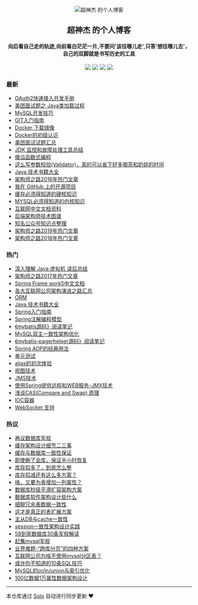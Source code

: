 <p align="center"><img alt="超神杰 的个人博客" src="https://static.b3log.org/images/brand/solo-32.png"></p><h2 align="center">
超神杰 的个人博客
</h2>

<h4 align="center">向后看自己走的轨迹,向前看白茫茫一片,不要问'该往哪儿走',只答'想往哪儿去'，自己的双脚就是书写历史的工具</h4>
<p align="center"><a title="超神杰 的个人博客" target="_blank" href="https://github.com/caoyangjie/solo-blog"><img src="https://img.shields.io/github/last-commit/caoyangjie/solo-blog.svg?style=flat-square&color=FF9900"></a>
<a title="GitHub repo size in bytes" target="_blank" href="https://github.com/caoyangjie/solo-blog"><img src="https://img.shields.io/github/repo-size/caoyangjie/solo-blog.svg?style=flat-square"></a>
<a title="Solo Version" target="_blank" href="https://github.com/b3log/solo/releases"><img src="https://img.shields.io/badge/solo-3.6.4-f1e05a.svg?style=flat-square&color=blueviolet"></a>
<a title="Hits" target="_blank" href="https://github.com/b3log/hits"><img src="https://hits.b3log.org/caoyangjie/solo-blog.svg"></a></p>

### 最新

* [OAuth2快速接入开发手册](https://www.chaosj.top/articles/2019/10/28/1572233239722.html)
* [美团面试题之 Java类加载过程](https://www.chaosj.top/articles/2019/10/28/1572229129175.html)
* [MySQL开发技巧](https://www.chaosj.top/articles/2019/09/28/1569647454998.html)
* [GIT入门指南](https://www.chaosj.top/articles/2019/09/28/1569634598608.html)
* [Docker 下载镜像](https://www.chaosj.top/articles/2019/09/28/1569634534054.html)
* [Docker的初级认识](https://www.chaosj.top/articles/2019/09/28/1569634464045.html)
* [美团面试试题汇总](https://www.chaosj.top/articles/2019/09/27/1569596811599.html)
* [JDK 监控和故障处理工具总结](https://www.chaosj.top/articles/2019/09/27/1569596686642.html)
* [傻瓜函数式编程](https://www.chaosj.top/articles/2019/09/18/1568820001011.html)
* [这么写参数校验(Validator)，真的可以省下好多喝茶和奶娃的时间](https://www.chaosj.top/articles/2019/09/18/1568819504962.html)
* [ Java 技术书籍大全](https://www.chaosj.top/articles/2019/09/18/1568816353424.html)
* [架构师之路2016年热门文章](https://www.chaosj.top/articles/2019/09/17/1568700984770.html)
* [我在 GitHub 上的开源项目](https://www.chaosj.top/my-github-repos)
* [缓存必须得知道的硬核知识](https://www.chaosj.top/articles/2019/09/17/1568688434533.html)
* [MYSQL必须得知道的内核知识](https://www.chaosj.top/articles/2019/09/17/1568687107197.html)
* [互联网中文文档资料](https://www.chaosj.top/articles/2019/09/16/1568641190670.html)
* [后端架构师技术图谱](https://www.chaosj.top/articles/2019/09/16/1568636591578.html)
* [知名公众号知识点整理](https://www.chaosj.top/articles/2019/09/16/1568621295100.html)
* [架构师之路2019年热门文章](https://www.chaosj.top/articles/2019/09/16/1568621028949.html)
* [架构师之路2018年热门文章](https://www.chaosj.top/articles/2019/09/16/1568621007612.html)

### 热门

* [深入理解 Java 虚拟机 读后总结](https://www.chaosj.top/articles/2019/09/14/1568444795596.html)
* [架构师之路2017年热门文章](https://www.chaosj.top/articles/2019/09/16/1568620954670.html)
* [Spring Frame work5中文文档](https://www.chaosj.top/articles/2019/09/16/1568602665088.html)
* [各大互联网公司架构演进之路汇总](https://www.chaosj.top/articles/2019/09/15/1568558124761.html)
* [ORM](https://www.chaosj.top/articles/2019/09/16/1568606111810.html)
* [Java 技术书籍大全](https://www.chaosj.top/articles/2019/09/16/1568588746718.html)
* [Spring入门指南](https://www.chaosj.top/articles/2019/09/16/1568605676646.html)
* [Spring注解编程模型](https://www.chaosj.top/articles/2019/09/16/1568606489396.html)
* [《mybatis源码》阅读笔记](https://www.chaosj.top/articles/2019/09/16/1568597121523.html)
* [MySQL双主一致性架构优化](https://www.chaosj.top/articles/2019/09/15/1568538265715.html)
* [《mybatis-pagerhelper源码》阅读笔记](https://www.chaosj.top/articles/2019/09/16/1568596909949.html)
* [Spring AOP的经典用法](https://www.chaosj.top/articles/2019/09/16/1568606510993.html)
* [单元测试](https://www.chaosj.top/articles/2019/09/16/1568605970772.html)
* [alias的初次体验](https://www.chaosj.top/articles/2019/09/14/1568432348173.html)
* [视图技术](https://www.chaosj.top/articles/2019/09/16/1568606171035.html)
* [JMS技术](https://www.chaosj.top/articles/2019/09/16/1568606317091.html)
* [使用Spring提供远程和WEB服务-JMX技术](https://www.chaosj.top/articles/2019/09/16/1568606361727.html)
* [浅谈CAS(Compare and Swap) 原理](https://www.chaosj.top/articles/2019/09/15/1568534899478.html)
* [IOC容器](https://www.chaosj.top/articles/2019/09/16/1568605807496.html)
* [WebSocket 支持](https://www.chaosj.top/articles/2019/09/16/1568606238888.html)

### 热议

* [再议数据库军规](https://www.chaosj.top/articles/2019/09/15/1568540867393.html)
* [缓存架构设计细节二三事](https://www.chaosj.top/articles/2019/09/15/1568539873548.html)
* [缓存与数据库一致性保证](https://www.chaosj.top/articles/2019/09/15/1568539978314.html)
* [即使删了全库，保证半小时恢复](https://www.chaosj.top/articles/2019/09/15/1568540033862.html)
* [库存扣多了，到底怎么整 ](https://www.chaosj.top/articles/2019/09/15/1568540082919.html)
* [库存扣减还有这么多方案？](https://www.chaosj.top/articles/2019/09/15/1568540174385.html)
* [啥，又要为表增加一列属性？](https://www.chaosj.top/articles/2019/09/15/1568540220362.html)
* [数据库秒级平滑扩容架构方案](https://www.chaosj.top/articles/2019/09/15/1568540267407.html)
* [数据库软件架构设计些什么](https://www.chaosj.top/articles/2019/09/15/1568540313078.html)
* [细聊冗余表数据一致性](https://www.chaosj.top/articles/2019/09/15/1568540367883.html)
* [这才是真正的表扩展方案](https://www.chaosj.top/articles/2019/09/15/1568540441629.html)
* [主从DB与cache一致性](https://www.chaosj.top/articles/2019/09/15/1568540523832.html)
* [session一致性架构设计实践](https://www.chaosj.top/articles/2019/09/15/1568540634674.html)
* [58到家数据库30条军规解读](https://www.chaosj.top/articles/2019/09/15/1568540713657.html)
* [赶集mysql军规](https://www.chaosj.top/articles/2019/09/15/1568540754794.html)
* [业界难题-“跨库分页”的四种方案](https://www.chaosj.top/articles/2019/09/15/1568540824336.html)
* [互联网公司为啥不使用mysql分区表？](https://www.chaosj.top/articles/2019/09/15/1568539640341.html)
* [或许你不知道的10条SQL技巧](https://www.chaosj.top/articles/2019/09/15/1568540920011.html)
* [MySQL的or/in/union与索引优化 ](https://www.chaosj.top/articles/2019/09/15/1568540956220.html)
* [100亿数据1万属性数据架构设计](https://www.chaosj.top/articles/2019/09/15/1568541080878.html)

---

本仓库通过 [Solo](https://github.com/b3log/solo) 自动进行同步更新 ❤️ 